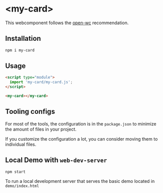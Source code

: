 # \<my-card>

This webcomponent follows the [open-wc](https://github.com/open-wc/open-wc) recommendation.

## Installation

```bash
npm i my-card
```

## Usage

```html
<script type="module">
  import 'my-card/my-card.js';
</script>

<my-card></my-card>
```



## Tooling configs

For most of the tools, the configuration is in the `package.json` to minimize the amount of files in your project.

If you customize the configuration a lot, you can consider moving them to individual files.

## Local Demo with `web-dev-server`

```bash
npm start
```

To run a local development server that serves the basic demo located in `demo/index.html`
